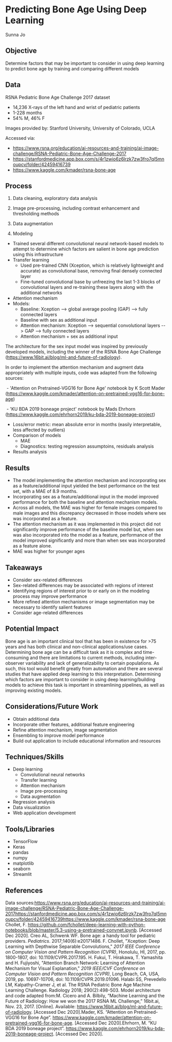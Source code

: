 # Predicting Bone Age Using Deep Learning

Sunna Jo



## Objective

Determine factors that may be important to consider in using deep learning to predict bone age by training and comparing different models



## Data

RSNA Pediatric Bone Age Challenge 2017 dataset

- 14,236 X-rays of the left hand and wrist of pediatric patients
- 1-228 months
- 54% M, 46% F

Images provided by: Stanford University, University of Colorado, UCLA

Accessed via:

- https://www.rsna.org/education/ai-resources-and-training/ai-image-challenge/RSNA-Pediatric-Bone-Age-Challenge-2017
- https://stanfordmedicine.app.box.com/s/4r1zwio6z6lrzk7zw3fro7ql5mnoupcv/folder/42459416739
- https://www.kaggle.com/kmader/rsna-bone-age



## Process

1) Data cleaning, exploratory data analysis

2) Image pre-processing, including contrast enhancement and thresholding methods

3) Data augmentation

4) Modeling

- Trained several different convolutional neural network-based models to attempt to determine which factors are salient in bone age prediction using this infrastructure
- Transfer learning
  - Used pre-trained CNN (Xception, which is relatively lightweight and accurate) as convolutional base, removing final densely connected layer
  - Fine-tuned convolutional base by unfreezing the last 1-3 blocks of convolutional layers and re-training these layers along with the additional networks
- Attention mechanism
- Models:
  - Baseline: Xception --> global average pooling (GAP) --> fully connected layers
  - Baseline with sex as additional input
  - Attention mechanism: Xception --> sequential convolutional layers --> GAP --> fully connected layers
  - Attention mechanism + sex as additional input

The architecture for the sex input model was inspired by previously developed models, including the winner of the RSNA Bone Age Challenge (https://www.16bit.ai/blog/ml-and-future-of-radiology).

In order to implement the attention mechanism and augment data appropriately with multiple inputs, code was adapted from the following sources:

​    \- 'Attention on Pretrained-VGG16 for Bone Age' notebook by K Scott Mader (https://www.kaggle.com/kmader/attention-on-pretrained-vgg16-for-bone-age)

​    \- 'KU BDA 2019 boneage project' notebook by Mads Ehrhorn (https://www.kaggle.com/ehrhorn2019/ku-bda-2019-boneage-project)

- Loss/error metric: mean absolute error in months (easily interpretable, less affected by outliers)
- Comparison of models
  - MAE
  - Diagnostics: testing regression assumptoins, residuals analysis
- Results analysis



## Results

- The model implementing the attention mechanism and incorporating sex as a feature/additional input yielded the best performance on the test set, with a MAE of 8.9 months.
- Incorporating sex as a feature/additional input in the model improved performance for both the baseline and attention mechanism models.
- Across all models, the MAE was higher for female images compared to male images and this discrepancy decreased in those models where sex was incorporated as a feature.
- The attention mechanism as it was implemented in this project did not significantly improve performance of the baseline model but, when sex was also incorporated into the model as a feature, performance of the model improved significantly and more than when sex was incorporated as a feature alone.
- MAE was higher for younger ages



## Takeaways

- Consider sex-related differences
- Sex-related differences may be associated with regions of interest
- Identifying regions of interest prior to or early on in the modeling process may improve performance
- More refined attention mechanisms or image segmentation may be necessary to identify salient features
- Consider age-related differences



## Potential Impact

Bone age is an important clinical tool that has been in existence for >75 years and has both clinical and non-clinical applications/use cases. Determining bone age can be a difficult task as it is complex and time-consuming and there are limitations to current methods, including inter-observer variability and lack of generalizability to certain populations. As such, this tool would benefit greatly from automation and there are several studies that have applied deep learning to this interpretation. Determining which factors are important to consider in using deep learning/building models to achieve this task is important in streamlining pipelines, as well as improving existing models.



## Considerations/Future Work

- Obtain additional data
- Incorporate other features, additional feature engineering
- Refine attention mechanism, image segmentation
- Ensembling to improve model performance
- Build out application to include educational information and resources



## Techniques/Skills

- Deep learning
  - Convolutional neural networks
  - Transfer learning
  - Attention mechanism
  - Image pre-processing
  - Data augmentation
- Regression analysis
- Data visualization
- Web application development

## Tools/Libraries

- TensorFlow
- Keras
- pandas
- numpy
- matplotlib
- seaborn
- Streamlit



## References

Data sources:https://www.rsna.org/education/ai-resources-and-training/ai-image-challenge/RSNA-Pediatric-Bone-Age-Challenge-2017https://stanfordmedicine.app.box.com/s/4r1zwio6z6lrzk7zw3fro7ql5mnoupcv/folder/42459416739https://www.kaggle.com/kmader/rsna-bone-age
Chollet, F. https://github.com/fchollet/deep-learning-with-python-notebooks/blob/master/5.3-using-a-pretrained-convnet.ipynb. [Accessed Dec 2020].
Creo AL, Schwenk WF. Bone age: a handy tool for pediatric providers. *Pediatrics*. 2017;140(6):e20171486.
F. Chollet, "Xception: Deep Learning with Depthwise Separable Convolutions," *2017 IEEE Conference on Computer Vision and Pattern Recognition (CVPR)*, Honolulu, HI, 2017, pp. 1800-1807, doi: 10.1109/CVPR.2017.195.
H. Fukui, T. Hirakawa, T. Yamashita and H. Fujiyoshi, "Attention Branch Network: Learning of Attention Mechanism for Visual Explanation," *2019 IEEE/CVF Conference on Computer Vision and Pattern Recognition (CVPR)*, Long Beach, CA, USA, 2019, pp. 10697-10706, doi: 10.1109/CVPR.2019.01096.
Halabi SS, Prevedello LM, Kalpathy-Cramer J, et al. The RSNA Pediatric Bone Age Machine Learning Challenge. Radiology 2018; 290(2):498-503. 
Model architecture and code adapted from:M. Cicero and A. Bilbily, “Machine Learning and the Future of Radiology: How we won the 2017 RSNA ML Challenge,” 16bit.ai, Nov. 23, 2017. [Online]. Available: https://www.16bit.ai/blog/ml-and-future-of-radiology. [Accessed Dec 2020].Mader, KS. “Attention on Pretrained-VGG16 for Bone Age”.  https://www.kaggle.com/kmader/attention-on-pretrained-vgg16-for-bone-age. [Accessed Dec 2020].Ehrhorn, M. “KU BDA 2019 boneage project”. https://www.kaggle.com/ehrhorn2019/ku-bda-2019-boneage-project. [Accessed Dec 2020].